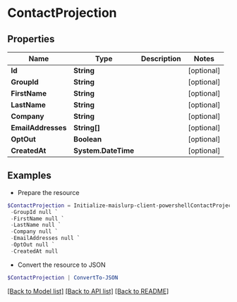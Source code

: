 # ContactProjection
## Properties

Name | Type | Description | Notes
------------ | ------------- | ------------- | -------------
**Id** | **String** |  | [optional] 
**GroupId** | **String** |  | [optional] 
**FirstName** | **String** |  | [optional] 
**LastName** | **String** |  | [optional] 
**Company** | **String** |  | [optional] 
**EmailAddresses** | **String[]** |  | [optional] 
**OptOut** | **Boolean** |  | [optional] 
**CreatedAt** | **System.DateTime** |  | [optional] 

## Examples

- Prepare the resource
```powershell
$ContactProjection = Initialize-maislurp-client-powershellContactProjection  -Id null `
 -GroupId null `
 -FirstName null `
 -LastName null `
 -Company null `
 -EmailAddresses null `
 -OptOut null `
 -CreatedAt null
```

- Convert the resource to JSON
```powershell
$ContactProjection | ConvertTo-JSON
```

[[Back to Model list]](../README#documentation-for-models) [[Back to API list]](../README#documentation-for-api-endpoints) [[Back to README]](../README)

